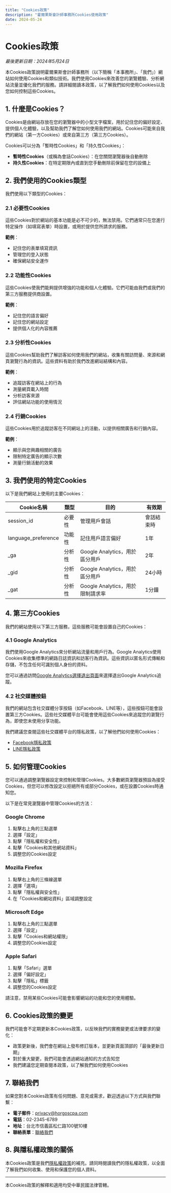 ```yaml
---
title: "Cookies政策"
description: "霍爾果斯會計師事務所Cookies使用政策"
date: 2024-05-24
---
```


# Cookies政策

*最後更新日期：2024年5月24日*

本Cookies政策說明霍爾果斯會計師事務所（以下簡稱「本事務所」、「我們」）網站如何使用Cookies和類似技術。我們使用Cookies來改善您的瀏覽體驗、分析網站流量並優化我們的服務。請詳細閱讀本政策，以了解我們如何使用Cookies以及您如何控制這些Cookies。

## 1. 什麼是Cookies？

Cookies是由網站存放在您的瀏覽器中的小型文字檔案，用於記住您的偏好設定、提供個人化體驗，以及幫助我們了解您如何使用我們的網站。Cookies可能來自我們的網站（第一方Cookies）或來自第三方（第三方Cookies）。

Cookies可以分為「暫時性Cookies」和「持久性Cookies」：
- **暫時性Cookies**（或稱為會話Cookies）：在您關閉瀏覽器後自動刪除
- **持久性Cookies**：在特定期限內或直到您手動刪除前保留在您的設備上

## 2. 我們使用的Cookies類型

我們使用以下類型的Cookies：

### 2.1 必要性Cookies

這些Cookies對於網站的基本功能是必不可少的，無法禁用。它們通常只在您進行特定操作（如填寫表單）時設置，或用於提供您所請求的服務。

**範例**：
- 記住您的表單填寫資訊
- 管理您的登入狀態
- 確保網站安全運作

### 2.2 功能性Cookies

這些Cookies使我們能夠提供增強的功能和個人化體驗。它們可能由我們或我們的第三方服務提供商設置。

**範例**：
- 記住您的語言偏好
- 記住您的網站設定
- 提供個人化的內容推薦

### 2.3 分析性Cookies

這些Cookies幫助我們了解訪客如何使用我們的網站，收集有關訪問量、來源和網頁瀏覽行為的資訊。這些資料有助於我們改進網站結構和內容。

**範例**：
- 追蹤訪客在網站上的行為
- 測量網頁載入時間
- 分析訪客來源
- 評估網站功能的使用情況

### 2.4 行銷Cookies

這些Cookies用於追蹤訪客在不同網站上的活動，以提供相關廣告和行銷內容。

**範例**：
- 顯示與您興趣相關的廣告
- 限制特定廣告的顯示次數
- 測量行銷活動的效果

## 3. 我們使用的特定Cookies

以下是我們網站上使用的主要Cookies：

| Cookie名稱 | 類型 | 目的 | 有效期 |
|------------|------|------|--------|
| session_id | 必要性 | 管理用戶會話 | 會話結束時 |
| language_preference | 功能性 | 記住用戶語言偏好 | 1年 |
| _ga | 分析性 | Google Analytics，用於區分用戶 | 2年 |
| _gid | 分析性 | Google Analytics，用於區分用戶 | 24小時 |
| _gat | 分析性 | Google Analytics，用於限制請求率 | 1分鐘 |

## 4. 第三方Cookies

我們的網站使用以下第三方服務，這些服務可能會設置自己的Cookies：

### 4.1 Google Analytics

我們使用Google Analytics來分析網站流量和用戶行為。Google Analytics使用Cookies來收集標準的網路日誌資訊和訪客行為資訊。這些資訊以匿名形式傳輸和存儲，不包含任何可識別個人身份的資料。

您可以通過訪問[Google Analytics選擇退出頁面](https://tools.google.com/dlpage/gaoptout)來選擇退出Google Analytics追蹤。

### 4.2 社交媒體按鈕

我們的網站包含社交媒體分享按鈕（如Facebook、LINE等），這些按鈕可能會設置第三方Cookies。這些社交媒體平台可能會使用這些Cookies來追蹤您的瀏覽行為，即使您未使用分享功能。

我們建議您查閱這些社交媒體平台的隱私政策，以了解他們如何使用Cookies：
- [Facebook隱私政策](https://www.facebook.com/policy.php)
- [LINE隱私政策](https://line.me/zh-hant/terms/policy/)

## 5. 如何管理Cookies

您可以通過調整瀏覽器設定來控制和管理Cookies。大多數網頁瀏覽器預設為接受Cookies，但您可以修改設定以拒絕所有或部分Cookies，或在設置Cookies時通知您。

以下是在常見瀏覽器中管理Cookies的方法：

### Google Chrome
1. 點擊右上角的三點選單
2. 選擇「設定」
3. 點擊「隱私權和安全性」
4. 點擊「Cookies和其他網站資料」
5. 調整您的Cookies設定

### Mozilla Firefox
1. 點擊右上角的三條線選單
2. 選擇「選項」
3. 點擊「隱私權與安全性」
4. 在「Cookies和網站資料」區域調整設定

### Microsoft Edge
1. 點擊右上角的三點選單
2. 選擇「設定」
3. 點擊「Cookies和網站權限」
4. 調整您的Cookies設定

### Apple Safari
1. 點擊「Safari」選單
2. 選擇「偏好設定」
3. 點擊「隱私」標籤
4. 調整您的Cookies設定

請注意，禁用某些Cookies可能會影響網站的功能和您的使用體驗。

## 6. Cookies政策的變更

我們可能會不定期更新本Cookies政策，以反映我們的實務變更或法律要求的變化：

- 政策更新後，我們會在網站上發布修訂版本，並更新頁面頂部的「最後更新日期」
- 對於重大變更，我們可能會透過網站通知的方式告知您
- 我們建議您定期查閱本政策，以了解我們如何使用Cookies

## 7. 聯絡我們

如果您對本Cookies政策有任何問題、意見或需求，歡迎透過以下方式與我們聯繫：

- **電子郵件**：privacy@horgoscpa.com
- **電話**：02-2345-6789
- **地址**：台北市信義區松仁路100號10樓
- **聯絡表單**：[聯絡我們](/contact/)

## 8. 與隱私權政策的關係

本Cookies政策是我們[隱私權政策](/privacy-policy/)的補充。請同時閱讀我們的隱私權政策，以全面了解我們如何收集、使用和保護您的個人資料。

---

本Cookies政策的解釋和適用均受中華民國法律管轄。